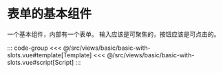 <basicWithSlots/>

# 表单的基本组件

一个基本组件，内部有一个表单。 输入应该是可聚焦的，按钮应该是可点击的。

::: code-group
<<< @/src/views/basic/basic-with-slots.vue#template[Template]
<<< @/src/views/basic/basic-with-slots.vue#script[Script]
:::